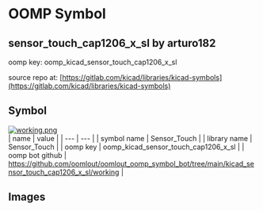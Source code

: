 # OOMP Symbol  
## sensor_touch_cap1206_x_sl  by arturo182  
  
oomp key: oomp_kicad_sensor_touch_cap1206_x_sl  
  
source repo at: [https://gitlab.com/kicad/libraries/kicad-symbols](https://gitlab.com/kicad/libraries/kicad-symbols)  
## Symbol  
  
[![working.png](working_600.png)](working.png)  
| name | value | 
| --- | --- | 
| symbol name | Sensor_Touch | 
| library name | Sensor_Touch | 
| oomp key | oomp_kicad_sensor_touch_cap1206_x_sl | 
| oomp bot github | https://github.com/oomlout/oomlout_oomp_symbol_bot/tree/main/kicad_sensor_touch_cap1206_x_sl/working | 
## Images  
